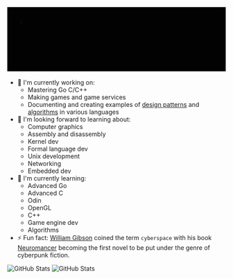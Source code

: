 <img src="https://github.com/claudemuller/terminal-typer/blob/master/assets/matrix.gif"/>

- 🔭 I'm currently working on:
  - Mastering Go C/C++
  - Making games and game services
  - Documenting and creating examples of [design patterns](https://github.com/claudemuller/design-patterns) and [algorithms](https://github.com/claudemuller/algorithms) in various languages
- 🚀 I'm looking forward to learning about:
  - Computer graphics
  - Assembly and disassembly
  - Kernel dev
  - Formal language dev
  - Unix development
  - Networking
  - Embedded dev
- 🌱 I'm currently learning:
  - Advanced Go
  - Advanced C
  - Odin
  - OpenGL
  - C++
  - Game engine dev
  - Algorithms
- ⚡ Fun fact: [William Gibson](https://en.wikipedia.org/wiki/William_Gibson) coined the term `cyberspace` with his book [Neuromancer](https://en.wikipedia.org/wiki/Neuromancer) becoming the first novel to be put under the genre of cyberpunk fiction.

![GitHub Stats](https://github-readme-stats.vercel.app/api?username=claudemuller&theme=radical&show_icons=true&hide_border=true&count_private=true)
![GitHub Stats](https://github-readme-stats.vercel.app/api/top-langs/?username=claudemuller&theme=radical&show_icons=true&hide_border=true&layout=compact)

